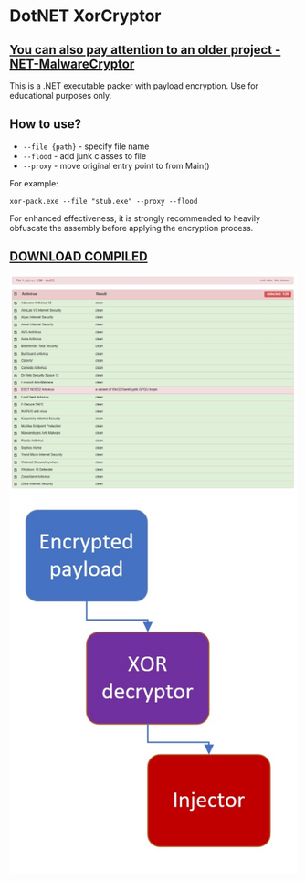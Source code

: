 # DotNET XorCryptor
## [You can also pay attention to an older project - NET-MalwareCryptor](https://github.com/DosX-dev/NET-MalwareCryptor)

This is a .NET executable packer with payload encryption. Use for educational purposes only.

## How to use?
 * `--file {path}` - specify file name
 * `--flood` - add junk classes to file
 * `--proxy` - move original entry point to from Main()

For example:
```
xor-pack.exe --file "stub.exe" --proxy --flood
```

For enhanced effectiveness, it is strongly recommended to heavily obfuscate the assembly before applying the encryption process.
## [DOWNLOAD COMPILED](https://github.com/DosX-dev/DotNET_XorCryptor/releases/tag/Builds)


![](https://raw.githubusercontent.com/DosX-dev/DotNET_XorCryptor/main/detects.png)
![](https://raw.githubusercontent.com/DosX-dev/DotNET_XorCryptor/main/presentation.png)
